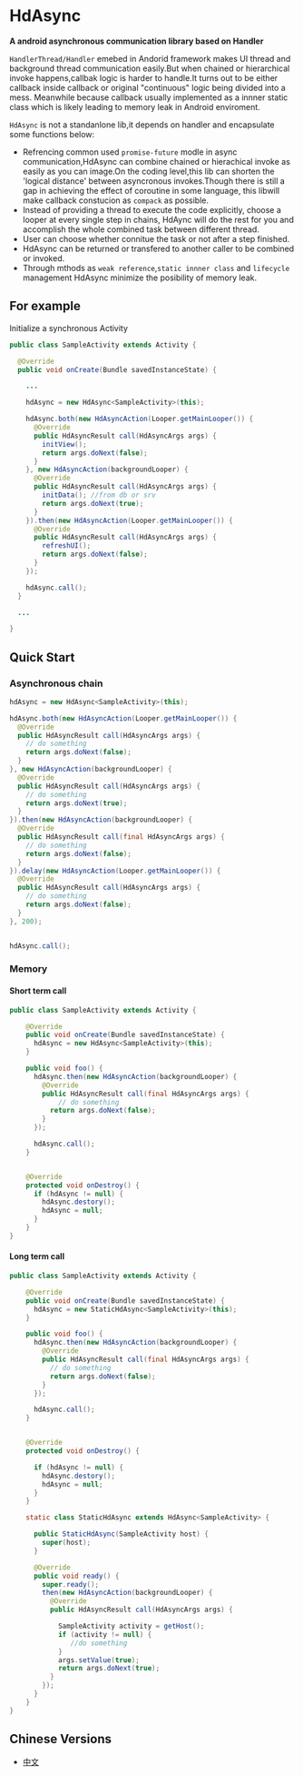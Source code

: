 # HdAsync

**A android asynchronous communication library based on Handler**

`HandlerThread/Handler` emebed in Andorid framework makes UI thread and background thread communication easily.But when chained or hierarchical invoke happens,callbak logic is harder to handle.It turns out to be either callback inside callback or original  "continuous" logic being divided into a mess. Meanwhile because callback usually implemented as a innner static class which is likely leading to memory leak in Android enviroment.

`HdAsync` is not a standanlone lib,it depends on handler and encapsulate some functions below:
* Refrencing common used `promise-future` modle in async communication,HdAsync can combine chained or hierachical invoke as easily as you can image.On the coding level,this lib can shorten the 'logical distance' between asyncronous invokes.Though there is still a gap in achieving the effect of coroutine in some language, this libwill make  callback constucion as `compack` as possible.
* Instead of providing a thread to execute the code explicitly, choose a looper at every single step in chains, HdAync will do the rest for you and accomplish the whole combined task between different thread.
* User can choose whether connitue the task or not after a step finished.
* HdAsync can be returned or transfered to another caller to be combined or invoked.
* Through  mthods as  `weak reference`,`static innner class` and `lifecycle` management HdAsync minimize the posibility of memory leak.

## For example

Initialize a synchronous Activity

``` Java
public class SampleActivity extends Activity {

  @Override
  public void onCreate(Bundle savedInstanceState) {

    ...

    hdAsync = new HdAsync<SampleActivity>(this);

    hdAsync.both(new HdAsyncAction(Looper.getMainLooper()) {
      @Override
      public HdAsyncResult call(HdAsyncArgs args) {
        initView();
        return args.doNext(false);
      }
    }, new HdAsyncAction(backgroundLooper) {
      @Override
      public HdAsyncResult call(HdAsyncArgs args) {
        initData(); //from db or srv
        return args.doNext(true);
      }
    }).then(new HdAsyncAction(Looper.getMainLooper()) {
      @Override
      public HdAsyncResult call(HdAsyncArgs args) {
        refreshUI();
        return args.doNext(false);
      }
    });

    hdAsync.call();
  }

  ...

}


```

## Quick Start

### Asynchronous chain
``` Java
hdAsync = new HdAsync<SampleActivity>(this);

hdAsync.both(new HdAsyncAction(Looper.getMainLooper()) {
  @Override
  public HdAsyncResult call(HdAsyncArgs args) {
    // do something
    return args.doNext(false);
  }
}, new HdAsyncAction(backgroundLooper) {
  @Override
  public HdAsyncResult call(HdAsyncArgs args) {
    // do something
    return args.doNext(true);
  }
}).then(new HdAsyncAction(backgroundLooper) {
  @Override
  public HdAsyncResult call(final HdAsyncArgs args) {
    // do something
    return args.doNext(false);
  }
}).delay(new HdAsyncAction(Looper.getMainLooper()) {
  @Override
  public HdAsyncResult call(HdAsyncArgs args) {
    // do something
    return args.doNext(false);
  }
}, 200);


hdAsync.call();

```

### Memory
#### Short term call

``` Java
public class SampleActivity extends Activity {

    @Override
    public void onCreate(Bundle savedInstanceState) {
      hdAsync = new HdAsync<SampleActivity>(this);
    }

    public void foo() {
      hdAsync.then(new HdAsyncAction(backgroundLooper) {
        @Override
        public HdAsyncResult call(final HdAsyncArgs args) {
            // do something
          return args.doNext(false);
        }
      });

      hdAsync.call();
    }


    @Override
    protected void onDestroy() {
      if (hdAsync != null) {
        hdAsync.destory();
        hdAsync = null;
      }
    }
}

```
#### Long term call


```  Java
public class SampleActivity extends Activity {

    @Override
    public void onCreate(Bundle savedInstanceState) {
      hdAsync = new StaticHdAsync<SampleActivity>(this);
    }

    public void foo() {
      hdAsync.then(new HdAsyncAction(backgroundLooper) {
        @Override
        public HdAsyncResult call(final HdAsyncArgs args) {
          // do something
          return args.doNext(false);
        }
      });

      hdAsync.call();
    }


    @Override
    protected void onDestroy() {

      if (hdAsync != null) {
        hdAsync.destory();
        hdAsync = null;
      }
    }

    static class StaticHdAsync extends HdAsync<SampleActivity> {

      public StaticHdAsync(SampleActivity host) {
        super(host);
      }

      @Override
      public void ready() {
        super.ready();
        then(new HdAsyncAction(backgroundLooper) {
          @Override
          public HdAsyncResult call(HdAsyncArgs args) {

            SampleActivity activity = getHost();
            if (activity != null) {
               //do something
            }
            args.setValue(true);
            return args.doNext(true);
          }
        });
      }
    }
}

```

## Chinese Versions
* [中文](README_zh.md)
